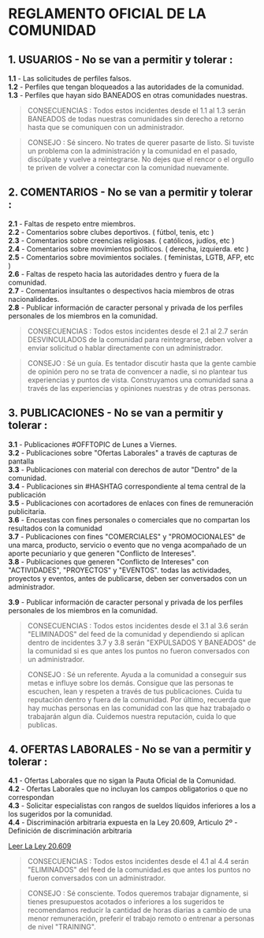 # REGLAMENTO OFICIAL DE LA COMUNIDAD

                                                                                                                                                                             
**1. USUARIOS - No se van a permitir y tolerar  :** 
---- 

**1.1** - Las solicitudes de perfiles falsos.                                                                
**1.2** - Perfiles que tengan bloqueados a las autoridades de la comunidad.                                                    
**1.3** - Perfiles que hayan sido BANEADOS en otras comunidades nuestras.                                                

> CONSECUENCIAS : Todos estos incidentes desde el 1.1 al 1.3 serán BANEADOS 
de todas nuestras comunidades sin derecho a retorno hasta que se comuniquen con un 
administrador.

> CONSEJO : Sé sincero. No trates de querer pasarte de listo. Si tuviste un problema con la 
administración y la comunidad en el pasado, discúlpate y vuelve a reintegrarse. No dejes que el rencor o el orgullo te priven de volver a conectar con la comunidad nuevamente. 



**2. COMENTARIOS - No se van a permitir y tolerar  :** 
---- 

**2.1** - Faltas de respeto entre miembros.                                                    
**2.2** - Comentarios sobre clubes deportivos. ( fútbol, tenis, etc )                                                    
**2.3** - Comentarios sobre creencias religiosas. ( católicos, judíos, etc )                                                    
**2.4** - Comentarios sobre movimientos políticos. ( derecha, izquierda. etc )                                                    
**2.5** - Comentarios sobre movimientos sociales. ( feministas, LGTB, AFP, etc )                                                    
**2.6** - Faltas de respeto hacia las autoridades dentro y fuera de la comunidad.                                                    
**2.7** - Comentarios insultantes o despectivos hacia miembros de otras nacionalidades.   
**2.8** - Publicar información de caracter personal y privada de los perfiles personales de los miembros en la comunidad.

> CONSECUENCIAS : Todos estos incidentes desde el 2.1 al 2.7 serán DESVINCULADOS de la comunidad para reintegrarse, deben volver a enviar solicitud o hablar directamente con un administrador.

> CONSEJO : Sé un guía. Es tentador discutir hasta que la gente cambie de opinión pero no 
se trata de convencer a nadie, si no plantear tus experiencias y puntos de vista. Construyamos 
una comunidad sana a través de las experiencias y opiniones nuestras y de otras personas.



**3. PUBLICACIONES - No se van a permitir y tolerar  :** 
---- 

**3.1** - Publicaciones #OFFTOPIC de Lunes a Viernes.                                                    
**3.2** - Publicaciones sobre "Ofertas Laborales" a través de capturas de pantalla                                                    
**3.3** - Publicaciones con material con derechos de autor "Dentro" de la comunidad.                                                    
**3.4** - Publicaciones sin #HASHTAG correspondiente al tema central de la publicación                                                    
**3.5** - Publicaciones con acortadores de enlaces con fines de remuneración publicitaria.                                                    
**3.6** - Encuestas con fines personales o comerciales que no compartan los resultados con la comunidad                                                    
**3.7** - Publicaciones con fines "COMERCIALES" y "PROMOCIONALES" de una marca, producto, servicio o evento que no venga acompañado de un aporte pecuniario y que generen "Conflicto de Intereses".                                                    
**3.8** - Publicaciones que generen "Conflicto de Intereses" con "ACTIVIDADES", "PROYECTOS" y "EVENTOS".
todas las actividades, proyectos y eventos, antes de publicarse, deben ser conversados con un administrador.   

**3.9** - Publicar información de caracter personal y privada de los perfiles personales de los miembros en la comunidad.

> CONSECUENCIAS : Todos estos incidentes desde el 3.1 al 3.6 serán "ELIMINADOS" del feed de la comunidad y dependiendo si aplican dentro de incidentes 3.7 y 3.8 serán "EXPULSADOS Y BANEADOS" de la comunidad si es que antes los puntos no fueron conversados con un administrador.

> CONSEJO : Sé un referente. Ayuda a la comunidad a conseguir sus metas e influye sobre los demás. Consigue que las personas te escuchen, lean y respeten a través de tus publicaciones. Cuida tu reputación dentro y fuera de la comunidad. Por último, recuerda que hay muchas personas en las comunidad con las que haz trabajado o trabajarán algun día. Cuidemos nuestra reputación, cuida lo que publicas.


**4. OFERTAS LABORALES - No se van a permitir y tolerar  :** 
---- 


**4.1** - Ofertas Laborales que no sigan la Pauta Oficial de la Comunidad.                                                     
**4.2** - Ofertas Laborales que no incluyan los campos obligatorios o que no correspondan                                                     
**4.3** - Solicitar especialistas con rangos  de sueldos líquidos inferiores a los  a los sugeridos por la comunidad.                                                    
**4.4** - Discriminación arbitraria expuesta en la Ley 20.609, Articulo 2º - Definición de discriminación arbitraria

[Leer La Ley 20.609](http://bcn.cl/1uyqt)        

> CONSECUENCIAS : Todos estos incidentes desde el 4.1 al 4.4 serán "ELIMINADOS" del feed de la comunidad.es que antes los puntos no fueron conversados con un administrador.

> CONSEJO : Sé consciente. Todos queremos trabajar dignamente, si tienes presupuestos acotados o inferiores a los sugeridos te recomendamos reducir la cantidad de horas diarias a cambio de una menor remuneración, preferir el trabajo remoto o entrenar a personas de nivel "TRAINING".




